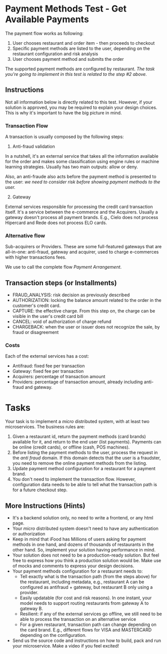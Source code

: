 Payment Methods Test - Get Available Payments
=============================================

The payment flow works as following:

1. User chooses restaurant and order item - then proceeds to checkout
2. Specific payment methods are listed to the user, depending on the
   restaurant configuration and risk analysis
3. User chooses payment method and submits the order

The supported payment methods are configured by restaurant. _The task you're
going to implement in this test is related to the step #2 above._

## Instructions

Not all information below is directly related to this test. However, if your
solution is approved, you may be required to explain your design choices. This
is why it's important to have the big picture in mind.

### Transaction Flow

A transaction is usually composed by the following steps:

1. Anti-fraud validation

In a nutshell, it's an external service that takes all the information available
for the order and makes some classification using engine rules or machine
learning strategies. Usually has two main outputs: allow or deny.

Also, an anti-fraude also acts before the payment method is presented to the
user: _we need to consider risk before showing payment methods to the user._

2. Gateway

External services responsible for processing the credit card transaction itself.
It's a service between the e-commerce and the Acquirers. Usually a gateway
doesn't process all payment brands. E.g., Cielo does not process Hipercard and
Rede does not process ELO cards.

### Alternative flow

Sub-acquirers or Providers. These are some full-featured gateways that are
all-in-one: anti-fraud, gateway and acquirer, used to charge e-commerces with
higher transactions fees.

We use to call the complete flow _Payment Arrangement_.

## Transaction steps (or Installments)

* FRAUD_ANALYSIS: risk decision as previously described
* AUTHORIZATION: locking the balance amount related to the order in the
  customer's credit card.
* CAPTURE: the effective charge. From this step on, the charge can be visible in
  the user's credit card bill
* CANCEL: void of authorization of charge refund
* CHARGEBACK: when the user or issuer does not recognize the sale, by fraud or
  disagreement

### Costs

Each of the external services has a cost:
* Antifraud: fixed fee per transaction
* Gateway: fixed fee per transaction
* Acquirers: percentage of transaction amount
* Providers: percentage of transaction amount, already including anti-fraud and
  gateway.

# Tasks

Your task is to implement a _micro_ distributed system, with at least two
microservices. The business rules are:

1. Given a restaurant id, return the payment methods (card brands) available for
it, and return to the end user (list payments).  Payments can be online (credit
cards), or offline (cash, POS machines).
2. Before listing the payment methods to the user, process the request in the
_anti fraud_ domain. If this domain detects that the user is a fraudster, you
need to remove the online payment methods from the listing.
3. Update payment method configuration for a restaurant for a payment brand.
4. You don't need to implement the transaction flow. However, configuration data
needs to be able to tell what the transaction path is for a future checkout
step.

## More Instructions (Hints)

* It's a backend solution only, no need to write a frontend, or any html page.
* Your _micro_ distributed system doesn't need to have any authentication or
  authorization
* Keep in mind that iFood has Millions of users asking for payment methods in
  one hand, and dozens of thousands of restaurants in the other hand. So,
  implement your solution having performance in mind.
* Your solution does not need to be a production-ready solution. But feel free
  to express how you think a production solution would be. Make use of mocks and
  comments to express your design decisions.
* Your payment methods configuration for a restaurant needs to:
  * Tell exactly what is the transaction path (from the steps above) for the
    restaurant, including metadata, e.g., restaurant A can be configured as
    antifraud + gateway, but restaurant B only using a provider.
  * Easily updatable (for cost and risk reasons). In one instant, your model
    needs to support routing restaurants from gateway A to gateway B.  
  * Resilient: if any of the external services go offline, we still need to be
    able to process the transaction on an alternative service
  * For a given restaurant, transaction path can change depending on the card
    brand. E.g., different flows for VISA and MASTERCARD depending on the
    configuration.
* Send us the source code and instructions on how to build, pack and run your
  microservice. Make a video if you feel excited!

